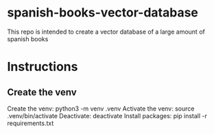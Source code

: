 # spanish-books-vector-database
This repo is intended to create a vector database of a large amount of spanish books

# Instructions
## Create the venv
Create the venv: python3 -m venv .venv
Activate the venv: source .venv/bin/activate
Deactivate: deactivate
Install packages: pip install -r requirements.txt